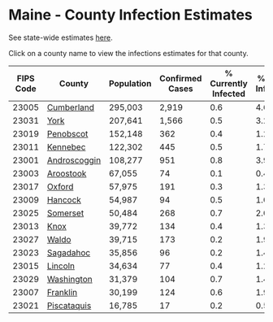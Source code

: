 # Maine - County Infection Estimates

See state-wide estimates [here](/infections/us-me).

Click on a county name to view the infections estimates for that county.

|   FIPS Code |                       County |   Population |   Confirmed Cases |   % Currently Infected |   % Total Infected |
|-------------|------------------------------|--------------|-------------------|------------------------|--------------------|
|       23005 |     [Cumberland](cumberland) |      295,003 |             2,919 |                    0.6 |                4.6 |
|       23031 |                 [York](york) |      207,641 |             1,566 |                    0.5 |                3.2 |
|       23019 |       [Penobscot](penobscot) |      152,148 |               362 |                    0.4 |                1.2 |
|       23011 |         [Kennebec](kennebec) |      122,302 |               445 |                    0.5 |                1.7 |
|       23001 | [Androscoggin](androscoggin) |      108,277 |               951 |                    0.8 |                3.9 |
|       23003 |       [Aroostook](aroostook) |       67,055 |                74 |                    0.1 |                0.4 |
|       23017 |             [Oxford](oxford) |       57,975 |               191 |                    0.3 |                1.3 |
|       23009 |           [Hancock](hancock) |       54,987 |                94 |                    0.5 |                1.0 |
|       23025 |         [Somerset](somerset) |       50,484 |               268 |                    0.7 |                2.0 |
|       23013 |                 [Knox](knox) |       39,772 |               134 |                    0.4 |                1.3 |
|       23027 |               [Waldo](waldo) |       39,715 |               173 |                    0.2 |                1.9 |
|       23023 |       [Sagadahoc](sagadahoc) |       35,856 |                96 |                    0.2 |                1.4 |
|       23015 |           [Lincoln](lincoln) |       34,634 |                77 |                    0.4 |                1.2 |
|       23029 |     [Washington](washington) |       31,379 |               104 |                    0.7 |                1.4 |
|       23007 |         [Franklin](franklin) |       30,199 |               124 |                    0.6 |                1.9 |
|       23021 |   [Piscataquis](piscataquis) |       16,785 |                17 |                    0.2 |                0.5 |